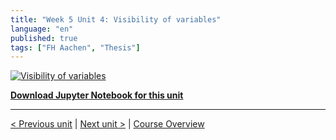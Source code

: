 ```yaml
---
title: "Week 5 Unit 4: Visibility of variables"
language: "en"
published: true
tags: ["FH Aachen", "Thesis"]
---
```


[![Visibility of variables](https://img.youtube.com/vi/8ucLbE5g3d8/hqdefault.jpg)](https://youtu.be/8ucLbE5g3d8)

[**Download Jupyter Notebook for this unit**](https://opensap-public.s3.openhpicloud.de/courses/2qRB6Gz3FcfD2OBbnSCf8m/rtfiles/5N49v2yWKgDP8tmO55pf35/openSAP_python1_Week_5_Unit_4_visibilityvariab_notebook.ipynb)

---

[< Previous unit](/teaching/python-mooc/week5_unit4_selftest) | [Next unit >](/teaching/python-mooc/week5_unit3_exercise) |
[Course Overview](/teaching/python-mooc)